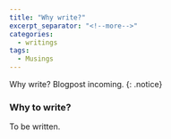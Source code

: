 ```yaml
---
title: "Why write?"
excerpt_separator: "<!--more-->"
categories:
  - writings
tags:
  - Musings
---
```


Why write? Blogpost incoming.
{: .notice}

### Why to write?

To be written.